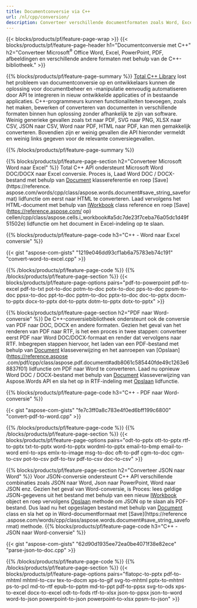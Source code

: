 ```yaml
---
title: Documentconversie via C++ 
url: /nl/cpp/conversion/
description: Converteer verschillende documentformaten zoals Word, Excel, PowerPoint, PDF, JSON, afbeeldingen en meer met behulp van C++ API. 
---
```


{{< blocks/products/pf/feature-page-wrap >}}
{{< blocks/products/pf/feature-page-header h1="Documentconversie met C++" h2="Converteer Microsoft<sup>&reg;</sup> Office Word, Excel, PowerPoint, PDF, afbeeldingen en verschillende andere formaten met behulp van de C++-bibliotheek." >}}

{{% blocks/products/pf/feature-page-summary %}}
[Total C++ Library](https://products.aspose.com/total/cpp/) lost het probleem van documentconversie op en ontwikkelaars kunnen de oplossing voor documentbeheer en -manipulatie eenvoudig automatiseren door API te integreren in nieuw ontwikkelde applicaties of in bestaande applicaties. C++-programmeurs kunnen functionaliteiten toevoegen, zoals het maken, bewerken of converteren van documenten in verschillende formaten binnen hun oplossing zonder afhankelijk te zijn van software. Weinig generieke gevallen zoals txt naar PDF, SVG naar PNG, XLSX naar CSV, JSON naar CSV, Word naar PDF, HTML naar PDF, kan men gemakkelijk converteren. Bovendien zijn er weinig gevallen die API hieronder vermeldt en weinig links gegeven voor de relevante conversiegevallen. 

{{% /blocks/products/pf/feature-page-summary  %}}

{{% blocks/products/pf/feature-page-section  h2="Converteer Microsoft Word naar Excel" %}}
Total C++ API ondersteunt Microsoft Word DOC/DOCX naar Excel conversie.  Proces is, Laad Word DOC / DOCX-bestand met behulp van [Document](https://reference.aspose.com/words/cpp/class/aspose.words.document) klassereferentie en roep [Save](https://reference. aspose.com/words/cpp/class/aspose.words.document#save_string_saveformat) lidfunctie om eerst naar HTML te converteren. Laad vervolgens het HTML-document met behulp van [IWorkbook](https://reference.aspose.com/cells/cpp/class/aspose.cells.i_workbook) class reference en roep [Save](https://reference.aspose.com/ op) cellen/cpp/class/aspose.cells.i_workbook#a5dc7de23f7ceba76a05dc1d49f51502e) lidfunctie om het document in Excel-indeling op te slaan. 

{{% blocks/products/pf/feature-page-code h3="C++ - Word naar Excel conversie" %}}

{{< gist "aspose-com-gists" "1219e046dd93cf1ab6a75783eb74c191" "convert-word-to-excel.cpp" >}}

{{% /blocks/products/pf/feature-page-code  %}}
{{% /blocks/products/pf/feature-page-section %}}
{{< blocks/products/pf/feature-page-options pairs="pdf-to-powerpoint pdf-to-excel pdf-to-txt pot-to-doc potm-to-doc potx-to-doc pps-to-doc ppsm-to-doc ppsx-to-doc ppt-to-doc pptm-to-doc pptx-to-doc  doc-to-pptx docm-to-pptx docx-to-pptx dot-to-pptx dotm-to-pptx dotx-to-pptx" >}}

{{% blocks/products/pf/feature-page-section  h2="PDF naar Word-conversie" %}}
De C++-conversiebibliotheek ondersteunt ook de conversie van PDF naar DOC, DOCX en andere formaten. Gezien het geval van het renderen van PDF naar RTF, is het een proces in twee stappen: converteer eerst PDF naar Word DOC/DOCX-formaat en render dat vervolgens naar RTF. Inbegrepen stappen hiervoor, het laden van een PDF-bestand met behulp van [Document](https://reference.aspose.com/pdf/cpp/class/aspose.pdf.document) klasseverwijzing en het aanroepen van [Opslaan](https://reference.aspose .com/pdf/cpp/class/aspose.pdf.document#adb8061c585440fde49c1263e68837f01) lidfunctie om PDF naar Word te converteren. Laad nu opnieuw Word DOC / DOCX-bestand met behulp van [Document](https://reference.aspose.com/words/cpp/class/aspose.words.document) klasseverwijzing van Aspose.Words API en sla het op in RTF-indeling met [Opslaan](https://reference.aspose.com/words/cpp/class/aspose.words.document#save_stream_saveformat) lidfunctie.

{{% blocks/products/pf/feature-page-code h3="C++ - PDF naar Word-conversie" %}}

{{< gist "aspose-com-gists" "fe7c3ff0a8c783e4f0ed6bff199c6800" "convert-pdf-to-word.cpp" >}}

{{% /blocks/products/pf/feature-page-code  %}}
{{% /blocks/products/pf/feature-page-section %}}
{{< blocks/products/pf/feature-page-options pairs="odt-to-pptx ott-to-pptx rtf-to-pptx txt-to-pptx word-to-pptx wordml-to-pptx email-to-bmp email-to-word eml-to-xps emlx-to-image msg-to-doc oft-to-pdf cgm-to-doc cgm-to-csv pot-to-csv pdf-to-tsv pdf-to-csv doc-to-csv" >}}

{{% blocks/products/pf/feature-page-section  h2="Converteer JSON naar Word" %}}
Voor JSON-conversie ondersteunt C++ API verschillende combinaties zoals JSON naar Word, Json naar PowerPoint, Word naar JSON enz. Gezien het geval van Word-conversie, is Proces: lees geldige JSON-gegevens uit het bestand met behulp van een nieuw [IWorkbook](https://reference.aspose.com/cells/cpp/class/aspose.cells.i_workbook) object en roep vervolgens [Opslaan](https://reference.aspose.com/cells/cpp/class/aspose.cells.i_workbook#a9460f52a2dec8f4bf623a4905167d997) methode om JSON op te slaan als PDF-bestand. Dus laad nu het opgeslagen bestand met behulp van [Document](https://reference.aspose.com/words/cpp/class/aspose.words.document) class en sla het op in Word-documentformaat met [Save](https://reference .aspose.com/words/cpp/class/aspose.words.document#save_string_saveformat) methode.
{{% blocks/products/pf/feature-page-code h3="C++ - JSON naar Word-conversie" %}}

{{< gist "aspose-com-gists" "62d90d1935ee72ea0be4071f38e82ece" "parse-json-to-doc.cpp" >}}


{{% /blocks/products/pf/feature-page-code  %}}
{{% /blocks/products/pf/feature-page-section %}}
{{< blocks/products/pf/feature-page-options pairs="flatopc-to-pptx pdf-to-mhtml mhtml-to-csv tex-to-docm xps-to-gif svg-to-mhtml pptx-to-mhtml ps-to-pcl md-to-rtf epub-to-pptm md-to-ppt pdf-to-ppsx svg-to-ods xps-to-excel docx-to-excel odt-to-fods rtf-to-xlsx json-to-ppsx json-to-word word-to-json powerpoint-to-json powerpoint-to-xlsx ppsm-to-json" >}}